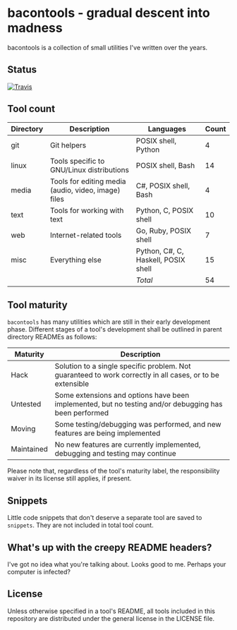 bacontools - gradual descent into madness
=========================================
bacontools is a collection of small utilities I've written over the years.

Status
------
[![Travis][travis]](https://travis-ci.org/bacondropped/bacontools/)

Tool count
----------
| Directory | Description                                         | Languages                           | Count |
|-----------|-----------------------------------------------------|-------------------------------------|-------|
| git       | Git helpers                                         | POSIX shell, Python                 | 4     |
| linux     | Tools specific to GNU/Linux distributions           | POSIX shell, Bash                   | 14    |
| media     | Tools for editing media (audio, video, image) files | C#, POSIX shell, Bash               | 4     |
| text      | Tools for working with text                         | Python, C, POSIX shell              | 10    |
| web       | Internet-related tools                              | Go, Ruby, POSIX shell               | 7     |
| misc      | Everything else                                     | Python, C#, C, Haskell, POSIX shell | 15    |
|           |                                                     | *Total*                             | 54    |

Tool maturity
-------------
`bacontools` has many utilities which are still in their early development
phase. Different stages of a tool's development shall be outlined in parent
directory READMEs as follows:

| Maturity   | Description                                                                                               |
|------------|-----------------------------------------------------------------------------------------------------------|
| Hack       | Solution to a single specific problem. Not guaranteed to work correctly in all cases, or to be extensible |
| Untested   | Some extensions and options have been implemented, but no testing and/or debugging has been performed     |
| Moving     | Some testing/debugging was performed, and new features are being implemented                              |
| Maintained | No new features are currently implemented, debugging and testing may continue                             |

Please note that, regardless of the tool's maturity label, the responsibility
waiver in its license still applies, if present.

Snippets
--------
Little code snippets that don't deserve a separate tool are saved to
`snippets`. They are not included in total tool count.

What's up with the creepy README headers?
-----------------------------------------
I've got no idea what you're talking about. Looks good to me. Perhaps your
computer is infected?

License
-------
Unless otherwise specified in a tool's README, all tools included in this
repository are distributed under the general license in the LICENSE file.

[travis]: https://img.shields.io/travis/bacondropped/bacontools.svg
